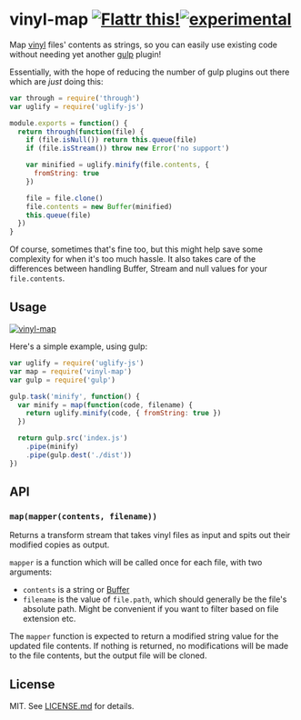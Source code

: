 # vinyl-map [![Flattr this!](https://api.flattr.com/button/flattr-badge-large.png)](https://flattr.com/submit/auto?user_id=hughskennedy&url=http://github.com/hughsk/vinyl-map&title=vinyl-map&description=hughsk/vinyl-map%20on%20GitHub&language=en_GB&tags=flattr,github,javascript&category=software)[![experimental](http://hughsk.github.io/stability-badges/dist/experimental.svg)](http://github.com/hughsk/stability-badges) #

Map [vinyl](https://github.com/wearefractal/vinyl) files' contents as strings,
so you can easily use existing code without needing yet another
[gulp](https://github.com/gulpjs/gulp) plugin!

Essentially, with the hope of reducing the number of gulp plugins out there
which are *just* doing this:

``` javascript
var through = require('through')
var uglify = require('uglify-js')

module.exports = function() {
  return through(function(file) {
    if (file.isNull()) return this.queue(file)
    if (file.isStream()) throw new Error('no support')

    var minified = uglify.minify(file.contents, {
      fromString: true
    })

    file = file.clone()
    file.contents = new Buffer(minified)
    this.queue(file)
  })
}
```

Of course, sometimes that's fine too, but this might help save some complexity
for when it's too much hassle. It also takes care of the differences between
handling Buffer, Stream and null values for your `file.contents`.

## Usage ##

[![vinyl-map](https://nodei.co/npm/vinyl-map.png?mini=true)](https://nodei.co/npm/vinyl-map)

Here's a simple example, using gulp:

``` javascript
var uglify = require('uglify-js')
var map = require('vinyl-map')
var gulp = require('gulp')

gulp.task('minify', function() {
  var minify = map(function(code, filename) {
    return uglify.minify(code, { fromString: true })
  })

  return gulp.src('index.js')
    .pipe(minify)
    .pipe(gulp.dest('./dist'))
})
```

## API ##

### `map(mapper(contents, filename))` ###

Returns a transform stream that takes vinyl files as input and spits out
their modified copies as output.

`mapper` is a function which will be called once for each file, with two
arguments:

* `contents` is a string or [Buffer](http://nodejs.org/api/buffer.html)
* `filename` is the value of `file.path`, which should generally be the file's
  absolute path. Might be convenient if you want to filter based on file
  extension etc.

The `mapper` function is expected to return a modified string value for the
updated file contents. If nothing is returned, no modifications will be made
to the file contents, but the output file will be cloned.

## License ##

MIT. See [LICENSE.md](http://github.com/hughsk/vinyl-map/blob/master/LICENSE.md) for details.
